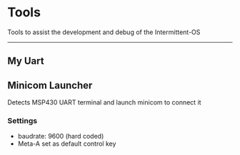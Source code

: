 Tools
===

Tools to assist the development and debug of the Intermittent-OS

---

## My Uart

## Minicom Launcher
Detects MSP430 UART terminal and launch minicom to connect it

### Settings
+ baudrate: 9600 (hard coded)
+ Meta-A set as default control key

